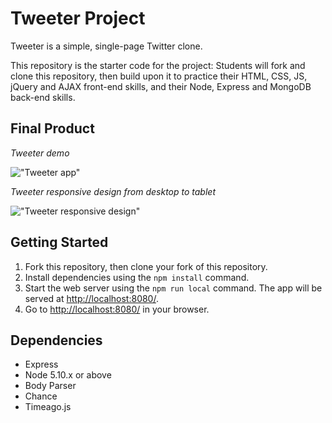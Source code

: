 # Tweeter Project

Tweeter is a simple, single-page Twitter clone.

This repository is the starter code for the project: Students will fork and clone this repository, then build upon it to practice their HTML, CSS, JS, jQuery and AJAX front-end skills, and their Node, Express and MongoDB back-end skills.

## Final Product

*Tweeter demo*

!["Tweeter app"](https://github.com/astarinamaulida/tweeter/blob/master/docs/tweeter-demo.gif)


*Tweeter responsive design from desktop to tablet*

!["Tweeter responsive design"](https://github.com/astarinamaulida/tweeter/blob/master/docs/tweeter-responsive-design.gif)


## Getting Started

1. Fork this repository, then clone your fork of this repository.
2. Install dependencies using the `npm install` command.
3. Start the web server using the `npm run local` command. The app will be served at <http://localhost:8080/>.
4. Go to <http://localhost:8080/> in your browser.

## Dependencies

- Express
- Node 5.10.x or above
- Body Parser
- Chance
- Timeago.js